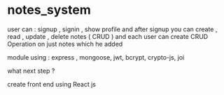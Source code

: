 # notes_system

user can : signup , signin  , show profile
and after signup you can create , read , update , delete notes ( CRUD )
and each user can create CRUD Operation on just notes which he added

module using : 
express ,
mongoose,
jwt,
bcrypt,
crypto-js,
joi

what next step ?

create front end using React js
